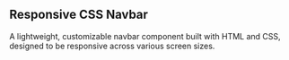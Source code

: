 ## Responsive CSS Navbar
A lightweight, customizable navbar component built with HTML and CSS, designed to be responsive across various screen sizes.
